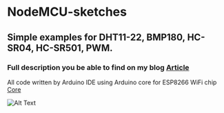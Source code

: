# NodeMCU-sketches
## Simple examples for DHT11-22, BMP180, HC-SR04, HC-SR501, PWM.
### Full description you be able to find on my blog [Article](https://ledrunning.wordpress.com/2018/05/07/coding-nodemcu/)
All code written by Arduino IDE using Arduino core for ESP8266 WiFi chip [Core](https://github.com/esp8266/Arduino)


![Alt Text](https://habrastorage.org/webt/5b/3d/mv/5b3dmvnnppashyzo2100dc_wjsm.png)


